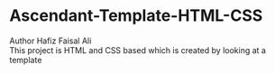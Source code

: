 # Ascendant-Template-HTML-CSS
Author Hafiz Faisal Ali
<br>
This project is HTML and CSS based which is created by looking at a template
